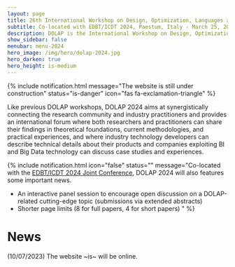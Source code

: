 ```yaml
---
layout: page
title: 26th International Workshop on Design, Optimization, Languages and Analytical Processing of Big Data
subtitle: Co-located with EDBT/ICDT 2024, Paestum, Italy - March 25, 2024
description: DOLAP is the International Workshop on Design, Optimization, Languages and Analytical Processing of Big Data. The 26th edition of the workshop is co-located with the EDBT/ICDT 2024 conference and takes place in Paestum, Italy, on March 25, 2024.
show_sidebar: false
menubar: menu-2024
hero_image: /img/hero/dolap-2024.jpg
hero_darken: true
hero_height: is-medium
---
```


{% include notification.html 
message="The website is still under construction" 
status="is-danger" 
icon="fas fa-exclamation-triangle" %}
 
Like previous DOLAP workshops, DOLAP 2024 aims at synergistically connecting the research community and industry practitioners and provides an international forum where both researchers and practitioners can share their findings in theoretical foundations, current methodologies, and practical experiences, and where industry technology developers can describe technical details about their products and companies exploiting BI and Big Data technology can discuss case studies and experiences.

{% include notification.html 
icon="false" 
status="" 
message="Co-located with the [EDBT/ICDT 2024 Joint Conference](https://dastlab.github.io/edbticdt2024/), DOLAP 2024 will also features some important news.

- An interactive panel session to encourage open discussion on a DOLAP-related cutting-edge topic (submissions via extended abstracts)
- Shorter page limits (8 for full papers, 4 for short papers)
" %} 

# News

(10/07/2023) The website ~is~ will be online.